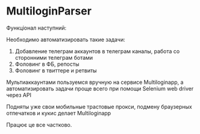 # MultiloginParser

Функціонал наступний:

Необходимо автоматизировать такие задачи:

1. Добавление телеграм аккаунтов в телеграм каналы, работа со сторонними телеграм ботами
2. Фоловинг в ФБ, репосты
3. Фоловинг в твиттере и ретвиты

Мультиаккаунтами пользуемся вручную на сервисе Multiloginapp, а автоматизировать задачи проще всего при помощи Selenium web driver через API



Подняты уже свои мобильные трастовые прокси, подмену браузерных отпечатков и кукис делает Multiloginapp

Працює це все частково.